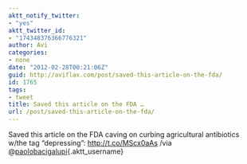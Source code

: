```yaml
---
aktt_notify_twitter:
- "yes"
aktt_twitter_id:
- "174348376366776321"
author: Avi
categories:
- none
date: "2012-02-28T00:21:06Z"
guid: http://aviflax.com/post/saved-this-article-on-the-fda/
id: 1765
tags:
- tweet
title: Saved this article on the FDA …
url: /post/saved-this-article-on-the-fda/
---
```

Saved this article on the FDA caving on curbing agricultural antibiotics w/the tag “depressing”: <a href="http://t.co/MScx0aAs" rel="nofollow">http://t.co/MScx0aAs</a> /via @[paolobacigalupi](http://twitter.com/paolobacigalupi){.aktt_username}
